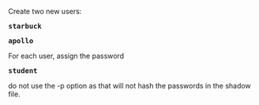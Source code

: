 Create two new users: **<pre>starbuck </pre> <pre>apollo</pre>** For each user, assign the password **<pre>student</pre>** 

do not use the -p option as that will not hash the passwords in the shadow file. 

